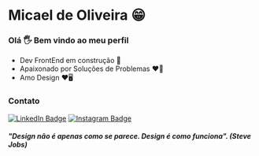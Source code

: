 # Micael de Oliveira 😁

### Olá 🖐 Bem vindo ao meu perfil
- Dev FrontEnd em construção 🚀
- Apaixonado por Soluções de Problemas ❤🤯
- Amo Design ❤🖥

### Contato
[![LinkedIn Badge](https://img.shields.io/badge/-Micael%20Oliveira-6495ED?style=flat-square&labelColor=6495ED&logo=linkedin&logoColor=white&link=https://www.linkedin.com/in/MicaelOliveira)](https://www.linkedin.com/in/micaeloliveira-ms)
[![Instagram Badge](https://img.shields.io/badge/-@MicaelOlivera-DD2A7B?style=flat-square&labelColor=DD2A7B&logo=instagram&logoColor=white&link=https://www.instagram.com/MicaelOliveira)](https://www.instagram.com/micael37oliveira_/)

##### "Design não é apenas como se parece. Design é como funciona". (Steve Jobs)
